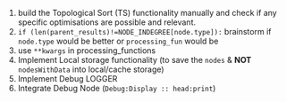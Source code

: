 1. build the Topological Sort (TS) functionality manually and check if any specific optimisations are possible and relevant.
2. `if (len(parent_results)!=NODE_INDEGREE[node.type]):` brainstorm if `node.type` would be better or `processing_fun` would be
3. use `**kwargs` in processing_functions
4. Implement Local storage functionality (to save the `nodes` & **NOT** `nodesWithData` into local/cache storage)
5. Implement Debug LOGGER
6. Integrate Debug Node (`Debug:Display :: head:print`)